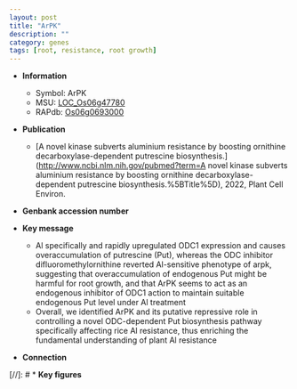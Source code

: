 ```yaml
---
layout: post
title: "ArPK"
description: ""
category: genes
tags: [root, resistance, root growth]
---
```


* **Information**  
    + Symbol: ArPK  
    + MSU: [LOC_Os06g47780](http://rice.uga.edu/cgi-bin/ORF_infopage.cgi?orf=LOC_Os06g47780)  
    + RAPdb: [Os06g0693000](http://rapdb.dna.affrc.go.jp/viewer/gbrowse_details/irgsp1?name=Os06g0693000)  

* **Publication**  
    + [A novel kinase subverts aluminium resistance by boosting ornithine decarboxylase-dependent putrescine biosynthesis.](http://www.ncbi.nlm.nih.gov/pubmed?term=A novel kinase subverts aluminium resistance by boosting ornithine decarboxylase-dependent putrescine biosynthesis.%5BTitle%5D), 2022, Plant Cell Environ.

* **Genbank accession number**  

* **Key message**  
    + Al specifically and rapidly upregulated ODC1 expression and causes overaccumulation of putrescine (Put), whereas the ODC inhibitor difluoromethylornithine reverted Al-sensitive phenotype of arpk, suggesting that overaccumulation of endogenous Put might be harmful for root growth, and that ArPK seems to act as an endogenous inhibitor of ODC1 action to maintain suitable endogenous Put level under Al treatment
    + Overall, we identified ArPK and its putative repressive role in controlling a novel ODC-dependent Put biosynthesis pathway specifically affecting rice Al resistance, thus enriching the fundamental understanding of plant Al resistance

* **Connection**  

[//]: # * **Key figures**  


